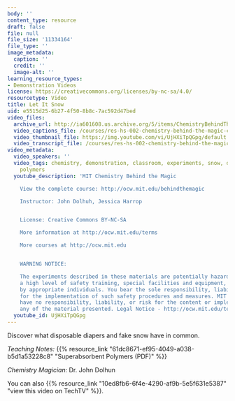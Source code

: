 ```yaml
---
body: ''
content_type: resource
draft: false
file: null
file_size: '11334164'
file_type: ''
image_metadata:
  caption: ''
  credit: ''
  image-alt: ''
learning_resource_types:
- Demonstration Videos
license: https://creativecommons.org/licenses/by-nc-sa/4.0/
resourcetype: Video
title: Let It Snow
uid: e5515d25-6b27-4f50-8b8c-7ac592d47bed
video_files:
  archive_url: http://ia601608.us.archive.org/5/items/ChemistryBehindTheMagic/LETITSNOW_300k.mp4
  video_captions_file: /courses/res-hs-002-chemistry-behind-the-magic-chemical-demonstrations-for-the-classroom/UjHXiTpQGpg_captions.webvtt
  video_thumbnail_file: https://img.youtube.com/vi/UjHXiTpQGpg/default.jpg
  video_transcript_file: /courses/res-hs-002-chemistry-behind-the-magic-chemical-demonstrations-for-the-classroom/UjHXiTpQGpg_transcript.pdf
video_metadata:
  video_speakers: ''
  video_tags: chemistry, demonstration, classroom, experiments, snow, diapers, superabsorbent
    polymers
  youtube_description: 'MIT Chemistry Behind the Magic

    View the complete course: http://ocw.mit.edu/behindthemagic

    Instructor: John Dolhuh, Jessica Harrop


    License: Creative Commons BY-NC-SA

    More information at http://ocw.mit.edu/terms

    More courses at http://ocw.mit.edu


    WARNING NOTICE:

    The experiments described in these materials are potentially hazardous and require
    a high level of safety training, special facilities and equipment, and supervision
    by appropriate individuals. You bear the sole responsibility, liability, and risk
    for the implementation of such safety procedures and measures. MIT and Dow shall
    have no responsibility, liability, or risk for the content or implementation of
    any of the material presented. Legal Notice - http://ocw.mit.edu/terms/'
  youtube_id: UjHXiTpQGpg
---
```

Discover what disposable diapers and fake snow have in common.

*Teaching Notes:* {{% resource_link "61dc8671-ef95-4049-a038-b5d1a53228c8" "Superabsorbent Polymers (PDF)" %}}

*Chemistry Magician:* Dr. John Dolhun

You can also {{% resource_link "10ed8fb6-6f4e-4290-af9b-5e5f631e5387" "view this video on TechTV" %}}.